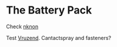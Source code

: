 The Battery Pack
================

Check [nknon](https://www.nkon.nl/)

Test [Vruzend](http://vruzend.com/). Cantactspray and fasteners?
